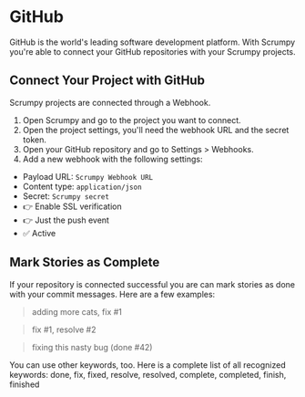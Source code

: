 # GitHub

GitHub is the world's leading software development platform. With Scrumpy you're able to connect your GitHub repositories with your Scrumpy projects.

## Connect Your Project with GitHub

Scrumpy projects are connected through a Webhook.

1. Open Scrumpy and go to the project you want to connect.
3. Open the project settings, you'll need the webhook URL and the secret token.
5. Open your GitHub repository and go to Settings > Webhooks.
7. Add a new webhook with the following settings:

* Payload URL: `Scrumpy Webhook URL`
* Content type: `application/json`
* Secret: `Scrumpy secret`
* 👉 Enable SSL verification
* 👉 Just the push event
* ✅ Active

## Mark Stories as Complete

If your repository is connected successful you are can mark stories as done with your commit messages. Here are a few examples:

> adding more cats, fix #1

> fix #1, resolve #2

> fixing this nasty bug (done #42)

You can use other keywords, too. Here is a complete list of all recognized keywords: done, fix, fixed, resolve, resolved, complete, completed, finish, finished